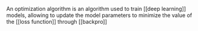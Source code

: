 An optimization algorithm is an algorithm used to train [[deep learning]] models, allowing to update the model parameters to minimize the value of the [[loss function]] through [[backpro]]